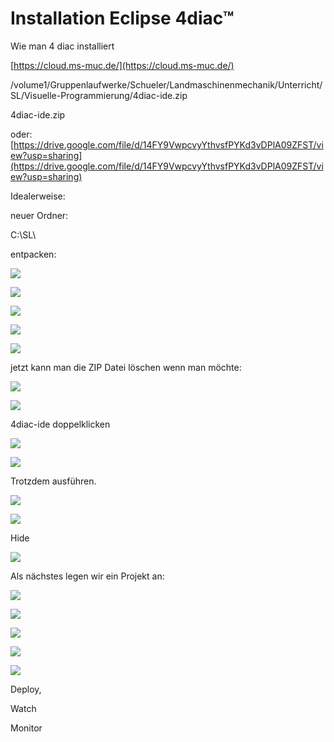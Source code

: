 # Installation Eclipse 4diac™

Wie man 4 diac installiert

[https://cloud.ms-muc.de/](https://cloud.ms-muc.de/)

/volume1/Gruppenlaufwerke/Schueler/Landmaschinenmechanik/Unterricht/SL/Visuelle-Programmierung/4diac-ide.zip

4diac-ide.zip

oder: [https://drive.google.com/file/d/14FY9VwpcvyYthvsfPYKd3vDPlA09ZFST/view?usp=sharing](https://drive.google.com/file/d/14FY9VwpcvyYthvsfPYKd3vDPlA09ZFST/view?usp=sharing)

Idealerweise:

neuer Ordner:

C:\\SL\\

entpacken:

![](https://user-images.githubusercontent.com/69573151/191042730-864901db-c48f-4cd8-932c-910d4a519aa6.png)

![](https://user-images.githubusercontent.com/69573151/191042807-81629e9c-8bfd-42b6-8724-92be7bc44505.png)

![](https://user-images.githubusercontent.com/69573151/191042854-f1a2c161-463f-4e36-bea9-3d84ecf9d5f7.png)

![](https://user-images.githubusercontent.com/69573151/191043181-64e41075-dcd3-4423-bf07-c5f017770f13.png)

![](https://user-images.githubusercontent.com/69573151/191043373-77729c22-07cd-4c7a-bcd6-9f4dcaafed8f.png)

jetzt kann man die ZIP Datei löschen wenn man möchte:

![](https://user-images.githubusercontent.com/69573151/191044320-3da5c89c-b0b9-468a-a5a7-8bc1dd2c523b.png)

![](https://user-images.githubusercontent.com/69573151/191044781-3526dec3-7053-467e-b9c2-8f1ab1bb14c6.png)

4diac-ide doppelklicken

![](https://user-images.githubusercontent.com/69573151/191044862-a1cc3ff1-9b84-4d17-8857-ea31cbd734fa.png)

![](https://user-images.githubusercontent.com/69573151/191044904-82c5c527-7053-4744-a84f-54de4f0b2133.png)

Trotzdem ausführen.

![](https://user-images.githubusercontent.com/69573151/191045122-9594a014-46e6-4c1f-b5f4-5624626ec24f.png)

![](https://user-images.githubusercontent.com/69573151/191045265-9d699fb0-7006-400e-9a46-04cc9fcb2a43.png)

Hide

![](https://user-images.githubusercontent.com/69573151/191045359-b1160a2a-93ed-446d-9aa4-d4eecb441faf.png)

Als nächstes legen wir ein Projekt an:

![](https://user-images.githubusercontent.com/69573151/191612579-7617d56a-9783-4d20-954b-bfad93e36c32.png)

![](https://user-images.githubusercontent.com/69573151/191612662-23b8d17f-ca26-4776-9bcb-edae6c137036.png)

![](https://user-images.githubusercontent.com/69573151/191613038-94c52097-4443-484e-9863-f144748cc2a2.png)

![](https://user-images.githubusercontent.com/69573151/191613305-85516569-f738-4598-aa68-dd4d4623430e.png)

![](https://user-images.githubusercontent.com/69573151/191613395-5f6404c5-0e01-4c9e-96ee-ec293993a42b.png)

Deploy,

Watch 

Monitor
